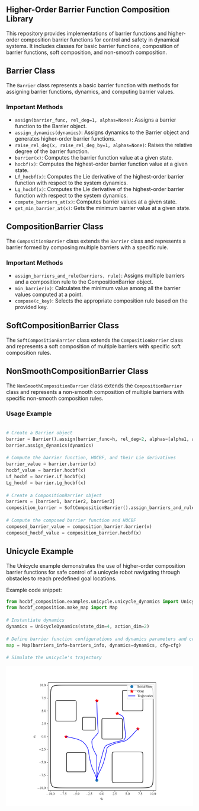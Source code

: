 ## Higher-Order Barrier Function Composition Library

This repository provides implementations of barrier functions and higher-order composition barrier functions for control and safety in dynamical systems. It includes classes for basic barrier functions, composition of barrier functions, soft composition, and non-smooth composition.

## Barrier Class

The `Barrier` class represents a basic barrier function with methods for assigning barrier functions, dynamics, and computing barrier values.

### Important Methods

- `assign(barrier_func, rel_deg=1, alphas=None)`: Assigns a barrier function to the Barrier object.
- `assign_dynamics(dynamics)`: Assigns dynamics to the Barrier object and generates higher-order barrier functions.
- `raise_rel_deg(x, raise_rel_deg_by=1, alphas=None)`: Raises the relative degree of the barrier function.
- `barrier(x)`: Computes the barrier function value at a given state.
- `hocbf(x)`: Computes the highest-order barrier function value at a given state.
- `Lf_hocbf(x)`: Computes the Lie derivative of the highest-order barrier function with respect to the system dynamics.
- `Lg_hocbf(x)`: Computes the Lie derivative of the highest-order barrier function with respect to the system dynamics.
- `compute_barriers_at(x)`: Computes barrier values at a given state.
- `get_min_barrier_at(x)`: Gets the minimum barrier value at a given state.

## CompositionBarrier Class

The `CompositionBarrier` class extends the `Barrier` class and represents a barrier formed by composing multiple barriers with a specific rule.

### Important Methods

- `assign_barriers_and_rule(barriers, rule)`: Assigns multiple barriers and a composition rule to the CompositionBarrier object.
- `min_barrier(x)`: Calculates the minimum value among all the barrier values computed at a point.
- `compose(c_key)`: Selects the appropriate composition rule based on the provided key.

## SoftCompositionBarrier Class

The `SoftCompositionBarrier` class extends the `CompositionBarrier` class and represents a soft composition of multiple barriers with specific soft composition rules.

## NonSmoothCompositionBarrier Class

The `NonSmoothCompositionBarrier` class extends the `CompositionBarrier` class and represents a non-smooth composition of multiple barriers with specific non-smooth composition rules.


### Usage Example

```python

# Create a Barrier object
barrier = Barrier().assign(barrier_func=h, rel_deg=2, alphas=[alpha1, alpha2])
barrier.assign_dynamics(dynamics)

# Compute the barrier function, HOCBF, and their Lie derivatives
barrier_value = barrier.barrier(x)
hocbf_value = barrier.hocbf(x)
Lf_hocbf = barrier.Lf_hocbf(x)
Lg_hocbf = barrier.Lg_hocbf(x)

# Create a CompositionBarrier object
barriers = [barrier1, barrier2, barrier3]
composition_barrier = SoftCompositionBarrier().assign_barriers_and_rule(barriers, 'union')

# Compute the composed barrier function and HOCBF
composed_barrier_value = composition_barrier.barrier(x)
composed_hocbf_value = composition_barrier.hocbf(x)
```

## Unicycle Example

The Unicycle example demonstrates the use of higher-order composition barrier functions for safe control of a unicycle robot navigating through obstacles to reach predefined goal locations.


Example code snippet:

```python
from hocbf_composition.examples.unicycle.unicycle_dynamics import UnicycleDynamics
from hocbf_composition.make_map import Map

# Instantiate dynamics
dynamics = UnicycleDynamics(state_dim=4, action_dim=2)

# Define barrier function configurations and dynamics parameters and create a Map object
map = Map(barriers_info=barriers_info, dynamics=dynamics, cfg=cfg)

# Simulate the unicycle's trajectory
```
![Trajectory Plots](hocbf_composition/examples/unicycle/contour_plot_unicycle.png)
